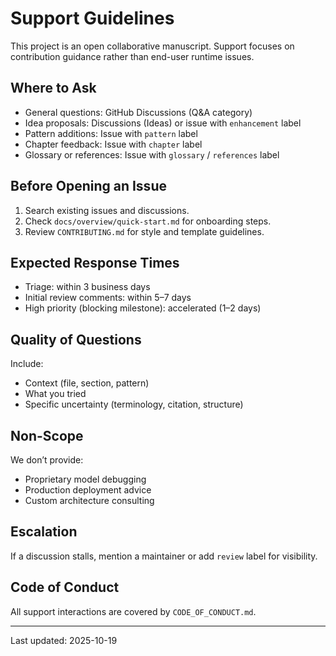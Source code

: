 # Support Guidelines

This project is an open collaborative manuscript. Support focuses on contribution guidance rather than end-user runtime issues.

## Where to Ask

- General questions: GitHub Discussions (Q&A category)
- Idea proposals: Discussions (Ideas) or issue with `enhancement` label
- Pattern additions: Issue with `pattern` label
- Chapter feedback: Issue with `chapter` label
- Glossary or references: Issue with `glossary` / `references` label

## Before Opening an Issue

1. Search existing issues and discussions.
1. Check `docs/overview/quick-start.md` for onboarding steps.
1. Review `CONTRIBUTING.md` for style and template guidelines.

## Expected Response Times

- Triage: within 3 business days
- Initial review comments: within 5–7 days
- High priority (blocking milestone): accelerated (1–2 days)

## Quality of Questions

Include:

- Context (file, section, pattern)
- What you tried
- Specific uncertainty (terminology, citation, structure)

## Non-Scope

We don’t provide:

- Proprietary model debugging
- Production deployment advice
- Custom architecture consulting

## Escalation

If a discussion stalls, mention a maintainer or add `review` label for visibility.

## Code of Conduct

All support interactions are covered by `CODE_OF_CONDUCT.md`.

---
Last updated: 2025-10-19

